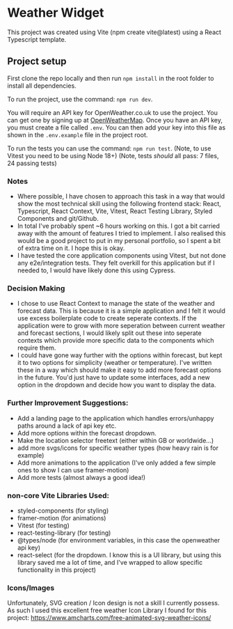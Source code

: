 # Weather Widget

This project was created using Vite (npm create vite@latest) using a React Typescript template. 

## Project setup
First clone the repo locally and then run `npm install` in the root folder to install all dependencies.

To run the project, use the command: `npm run dev`.

You will require an API key for OpenWeather.co.uk to use the project. You can get one by signing up at [OpenWeatherMap](https://openweathermap.org/). Once you have an API key, you must create a file called `.env`. You can then add your key into this file as shown in the `.env.example` file in the project root. 

To run the tests you can use the command: `npm run test`.
(Note, to use Vitest you need to be using Node 18+)
(Note, tests *should* all pass: 7 files, 24 passing tests)

### Notes
- Where possible, I have chosen to approach this task in a way that would show the most technical skill using the following frontend stack: React, Typescript, React Context, Vite, Vitest, React Testing Library, Styled Components and git/Github.
- In total I've probably spent ~6 hours working on this. I got a bit carried away with the amount of features I tried to implement. I also realised this would be a good project to put in my personal portfolio, so I spent a bit of extra time on it. I hope this is okay. 
- I have tested the core application components using Vitest, but not done any e2e/integration tests. They felt overkill for this application but if I needed to, I would have likely done this using Cypress. 

### Decision Making
- I chose to use React Context to manage the state of the weather and forecast data. This is because it is a simple application and I felt it would use excess boilerplate code to create seperate contexts. If the application were to grow with more seperation between current weather and forecast sections, I would likely split out these into seperate contexts which provide more specific data to the components which require them.
- I could have gone way further with the options within forecast, but kept it to two options for simplicity (weather or temperature). I've written these in a way which should make it easy to add more forecast options in the future. You'd just have to update some interfaces, add a new option in the dropdown and decide how you want to display the data.

### Further Improvement Suggestions:
- Add a landing page to the application which handles errors/unhappy paths around a lack of api key etc.
- Add more options within the forecast dropdown.
- Make the location selector freetext (either within GB or worldwide...)
- add more svgs/icons for specific weather types (how heavy rain is for example)
- Add more animations to the application (I've only added a few simple ones to show I can use framer-motion)
- Add more tests (almost always a good idea!)

### non-core Vite Libraries Used:
- styled-components (for styling)
- framer-motion (for animations)
- Vitest (for testing)
- react-testing-library (for testing)
- @types/node (for environment variables, in this case the openweather api key)
- react-select (for the dropdown. I know this is a UI library, but using this library saved me a lot of time, and I've wrapped to allow specific functionality in this project)

### Icons/Images
Unfortunately, SVG creation / Icon design is not a skill I currently possess. As such I used this excellent free weather Icon Library I found for this project: https://www.amcharts.com/free-animated-svg-weather-icons/